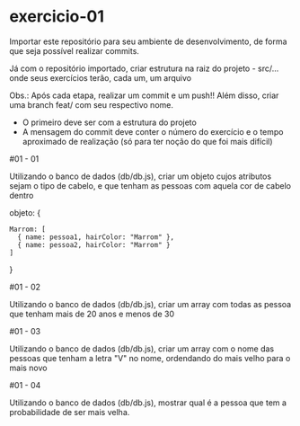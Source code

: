 # exercicio-01

Importar este repositório para seu ambiente de desenvolvimento,
de forma que seja possível realizar commits.

Já com o repositório importado, criar estrutura na raiz do projeto - src/...
onde seus exercícios terão, cada um, um arquivo

Obs.: Após cada etapa, realizar um commit e um push!! Além disso, criar uma branch feat/<nome> com seu respectivo nome.

- O primeiro deve ser com a estrutura do projeto
- A mensagem do commit deve conter o número do exercício e
  o tempo aproximado de realização (só para ter noção do que foi mais difícil)

#01 - 01

Utilizando o banco de dados (db/db.js), criar um objeto cujos atributos sejam
o tipo de cabelo, e que tenham as pessoas com aquela cor de cabelo dentro

objeto: {

    Marrom: [
      { name: pessoa1, hairColor: "Marrom" },
      { name: pessoa2, hairColor: "Marrom" }
    ]

}

#01 - 02

Utilizando o banco de dados (db/db.js), criar um array com todas as pessoa que tenham mais de 20 anos e menos de 30

#01 - 03

Utilizando o banco de dados (db/db.js), criar um array com o nome das pessoas que tenham a letra "V" no nome, ordendando do mais
velho para o mais novo

#01 - 04

Utilizando o banco de dados (db/db.js), mostrar qual é a pessoa que tem a probabilidade de ser mais velha.
